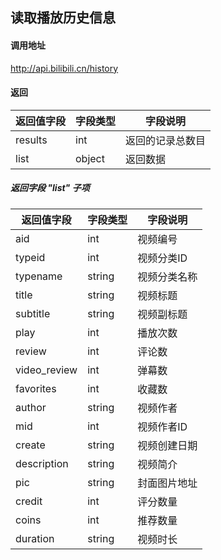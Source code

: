 ## 读取播放历史信息

#### 调用地址

http://api.bilibili.cn/history

#### 返回

|返回值字段|字段类型|字段说明|
|----------|--------|--------|
|results|int|返回的记录总数目|
|list|object|返回数据|

##### 返回字段 "list" 子项

|返回值字段|字段类型|字段说明|
|----------|--------|--------|
|aid|int|视频编号|
|typeid|int|视频分类ID|
|typename|string|视频分类名称|
|title|string|视频标题|
|subtitle|string|视频副标题|
|play|int|播放次数|
|review|int|评论数|
|video_review|int|弹幕数|
|favorites|int|收藏数|
|author|string|视频作者|
|mid|int|视频作者ID|
|create|string|视频创建日期|
|description|string|视频简介|
|pic|string|封面图片地址|
|credit|int|评分数量|
|coins|int|推荐数量|
|duration|string|视频时长|

